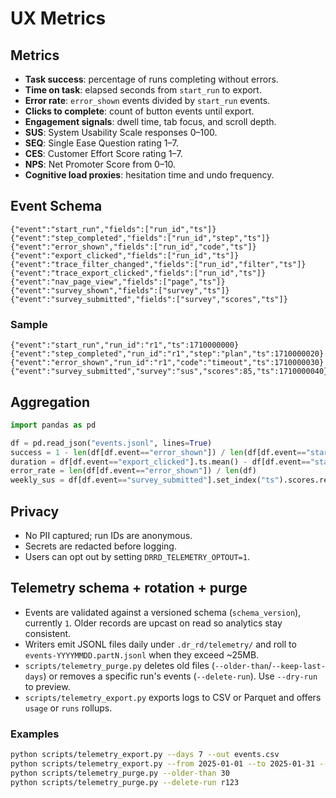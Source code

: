 # UX Metrics

## Metrics
- **Task success**: percentage of runs completing without errors.
- **Time on task**: elapsed seconds from `start_run` to export.
- **Error rate**: `error_shown` events divided by `start_run` events.
- **Clicks to complete**: count of button events until export.
- **Engagement signals**: dwell time, tab focus, and scroll depth.
- **SUS**: System Usability Scale responses 0–100.
- **SEQ**: Single Ease Question rating 1–7.
- **CES**: Customer Effort Score rating 1–7.
- **NPS**: Net Promoter Score from 0–10.
- **Cognitive load proxies**: hesitation time and undo frequency.

## Event Schema
```jsonl
{"event":"start_run","fields":["run_id","ts"]}
{"event":"step_completed","fields":["run_id","step","ts"]}
{"event":"error_shown","fields":["run_id","code","ts"]}
{"event":"export_clicked","fields":["run_id","ts"]}
{"event":"trace_filter_changed","fields":["run_id","filter","ts"]}
{"event":"trace_export_clicked","fields":["run_id","ts"]}
{"event":"nav_page_view","fields":["page","ts"]}
{"event":"survey_shown","fields":["survey","ts"]}
{"event":"survey_submitted","fields":["survey","scores","ts"]}
```

### Sample
```jsonl
{"event":"start_run","run_id":"r1","ts":1710000000}
{"event":"step_completed","run_id":"r1","step":"plan","ts":1710000020}
{"event":"error_shown","run_id":"r1","code":"timeout","ts":1710000030}
{"event":"survey_submitted","survey":"sus","scores":85,"ts":1710000040}
```

## Aggregation
```python
import pandas as pd

df = pd.read_json("events.jsonl", lines=True)
success = 1 - len(df[df.event=="error_shown"]) / len(df[df.event=="start_run"])
duration = df[df.event=="export_clicked"].ts.mean() - df[df.event=="start_run"].ts.mean()
error_rate = len(df[df.event=="error_shown"]) / len(df)
weekly_sus = df[df.event=="survey_submitted"].set_index("ts").scores.resample("7D").mean()
```

## Privacy
- No PII captured; run IDs are anonymous.
- Secrets are redacted before logging.
- Users can opt out by setting `DRRD_TELEMETRY_OPTOUT=1`.

## Telemetry schema + rotation + purge
- Events are validated against a versioned schema (`schema_version`), currently `1`. Older records are upcast on read so analytics stay consistent.
- Writers emit JSONL files daily under `.dr_rd/telemetry/` and roll to `events-YYYYMMDD.partN.jsonl` when they exceed ~25MB.
- `scripts/telemetry_purge.py` deletes old files (`--older-than`/`--keep-last-days`) or removes a specific run's events (`--delete-run`). Use `--dry-run` to preview.
- `scripts/telemetry_export.py` exports logs to CSV or Parquet and offers `usage` or `runs` rollups.

### Examples
```bash
python scripts/telemetry_export.py --days 7 --out events.csv
python scripts/telemetry_export.py --from 2025-01-01 --to 2025-01-31 --out events.parquet --rollup usage
python scripts/telemetry_purge.py --older-than 30
python scripts/telemetry_purge.py --delete-run r123
```
